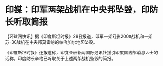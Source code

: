 # 印媒：印军两架战机在中央邦坠毁，印防长听取简报

【环球网快讯】据《印度斯坦时报》28日报道，印军一架幻影2000战机和一架苏-30战机在中央邦莫雷纳的帕哈加尔地区坠毁。

《印度斯坦时报》还报道称，印度亚洲新闻国际通讯社援引印度国防部消息人士的话称，印度防长辛格已听取关于上述两架战机坠毁的简报。


